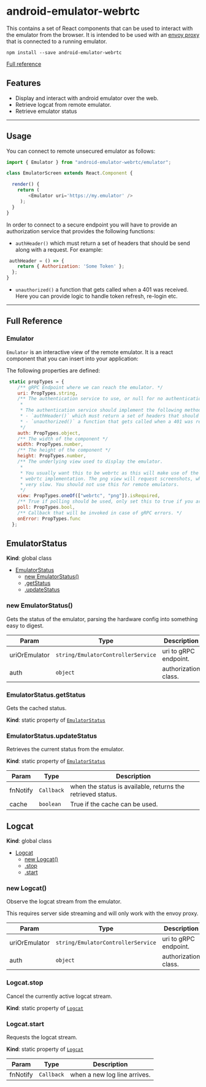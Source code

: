 android-emulator-webrtc
=======================

This contains a set of React components that can be used to interact with the emulator from the browser. It is
intended to be used with an [envoy proxy](https://blog.envoyproxy.io/envoy-and-grpc-web-a-fresh-new-alternative-to-rest-6504ce7eb880)
that is connected to a running emulator.

```
npm install --save android-emulator-webrtc
```

[Full reference](#full-reference)

Features
--

- Display and interact with android emulator over the web.
- Retrieve logcat from remote emulator.
- Retrieve emulator status

---

## Usage

You can connect to remote unsecured emulator as follows:


```js
import { Emulator } from "android-emulator-webrtc/emulator";

class EmulatorScreen extends React.Component {

  render() {
    return (
        <Emulator uri='https://my.emulator' />
     );
  }
}
```

In order to connect to a secure endpoint you will have to provide an authorization service that provides the following functions:

- `authHeader()` which must return a set of headers that should be send along with a request. For example:

```js
 authHeader = () => {
    return { Authorization: 'Some Token' };
  };
}
```

- `unauthorized()` a function that gets called when a 401 was received. Here you can provide logic to handle token refresh, re-login etc.


---------------

Full Reference
---

### Emulator
`Emulator` is an interactive view of the remote emulator. It is a
react component that you can insert into your application:

The following properties are defined:

```js
 static propTypes = {
    /** gRPC Endpoint where we can reach the emulator. */
    uri: PropTypes.string,
    /** The authentication service to use, or null for no authentication.
     *
     * The authentication service should implement the following methods:
     * - `authHeader()` which must return a set of headers that should be send along with a request.
     * - `unauthorized()` a function that gets called when a 401 was received.
     */
    auth: PropTypes.object,
    /** The width of the component */
    width: PropTypes.number,
    /** The height of the component */
    height: PropTypes.number,
    /** The underlying view used to display the emulator.
     *
     * You usually want this to be webrtc as this will make use of the efficient
     * webrtc implementation. The png view will request screenshots, which are
     * very slow. You should not use this for remote emulators.
     */
    view: PropTypes.oneOf(["webrtc", "png"]).isRequired,
    /** True if polling should be used, only set this to true if you are using the gowebrpc proxy. */
    poll: PropTypes.bool,
    /** Callback that will be invoked in case of gRPC errors. */
    onError: PropTypes.func
  };
```
<a name="EmulatorStatus"></a>

## EmulatorStatus
**Kind**: global class

* [EmulatorStatus](#EmulatorStatus)
    * [new EmulatorStatus()](#new_EmulatorStatus_new)
    * [.getStatus](#EmulatorStatus.getStatus)
    * [.updateStatus](#EmulatorStatus.updateStatus)

<a name="new_EmulatorStatus_new"></a>

### new EmulatorStatus()
Gets the status of the emulator, parsing the hardware config into something
easy to digest.

| Param | Type | Description |
| --- | --- | --- |
| uriOrEmulator | <code>string/EmulatorControllerService</code> | uri to gRPC endpoint. |
| auth | <code>object</code> | authorization class. |

<a name="EmulatorStatus.getStatus"></a>

### EmulatorStatus.getStatus
Gets the cached status.

**Kind**: static property of [<code>EmulatorStatus</code>](#EmulatorStatus)
<a name="EmulatorStatus.updateStatus"></a>

### EmulatorStatus.updateStatus
Retrieves the current status from the emulator.

**Kind**: static property of [<code>EmulatorStatus</code>](#EmulatorStatus)

| Param | Type | Description |
| --- | --- | --- |
| fnNotify | <code>Callback</code> | when the status is available, returns the retrieved status. |
| cache | <code>boolean</code> | True if the cache can be used. |




## Logcat
**Kind**: global class

* [Logcat](#Logcat)
    * [new Logcat()](#new_Logcat_new)
    * [.stop](#Logcat.stop)
    * [.start](#Logcat.start)

<a name="new_Logcat_new"></a>

### new Logcat()
Observe the logcat stream from the emulator.

This requires server side streaming and will only work with the envoy proxy.

| Param | Type | Description |
| --- | --- | --- |
| uriOrEmulator | <code>string/EmulatorControllerService</code> | uri to gRPC endpoint. |
| auth | <code>object</code> | authorization class. |

<a name="Logcat.stop"></a>

### Logcat.stop
 Cancel the currently active logcat stream.

**Kind**: static property of [<code>Logcat</code>](#Logcat)
<a name="Logcat.start"></a>

### Logcat.start
Requests the logcat stream.

**Kind**: static property of [<code>Logcat</code>](#Logcat)

| Param | Type | Description |
| --- | --- | --- |
| fnNotify | <code>Callback</code> | when a new log line arrives. |
